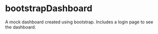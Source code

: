 # bootstrapDashboard
A mock dashboard created using bootstrap. Includes a login page to see the dashboard.
